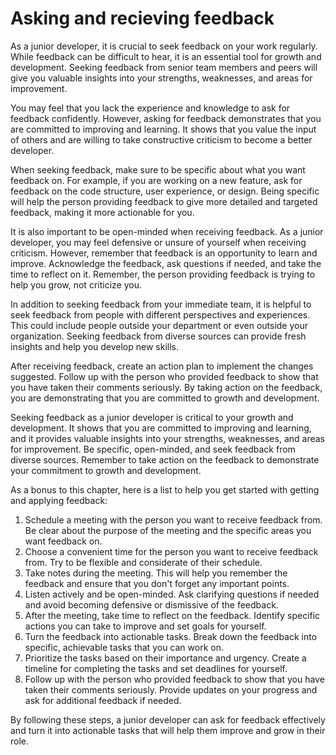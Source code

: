 # Asking and recieving feedback

As a junior developer, it is crucial to seek feedback on your work regularly. While feedback can be difficult to hear, it is an essential tool for growth and development. Seeking feedback from senior team members and peers will give you valuable insights into your strengths, weaknesses, and areas for improvement.

You may feel that you lack the experience and knowledge to ask for feedback confidently. However, asking for feedback demonstrates that you are committed to improving and learning. It shows that you value the input of others and are willing to take constructive criticism to become a better developer.

When seeking feedback, make sure to be specific about what you want feedback on. For example, if you are working on a new feature, ask for feedback on the code structure, user experience, or design. Being specific will help the person providing feedback to give more detailed and targeted feedback, making it more actionable for you.

It is also important to be open-minded when receiving feedback. As a junior developer, you may feel defensive or unsure of yourself when receiving criticism. However, remember that feedback is an opportunity to learn and improve. Acknowledge the feedback, ask questions if needed, and take the time to reflect on it. Remember, the person providing feedback is trying to help you grow, not criticize you.

In addition to seeking feedback from your immediate team, it is helpful to seek feedback from people with different perspectives and experiences. This could include people outside your department or even outside your organization. Seeking feedback from diverse sources can provide fresh insights and help you develop new skills.

After receiving feedback, create an action plan to implement the changes suggested. Follow up with the person who provided feedback to show that you have taken their comments seriously. By taking action on the feedback, you are demonstrating that you are committed to growth and development.

Seeking feedback as a junior developer is critical to your growth and development. It shows that you are committed to improving and learning, and it provides valuable insights into your strengths, weaknesses, and areas for improvement. Be specific, open-minded, and seek feedback from diverse sources. Remember to take action on the feedback to demonstrate your commitment to growth and development.

As a bonus to this chapter, here is a list to help you get started with getting and applying feedback:

1. Schedule a meeting with the person you want to receive feedback from. Be clear about the purpose of the meeting and the specific areas you want feedback on.
2. Choose a convenient time for the person you want to receive feedback from. Try to be flexible and considerate of their schedule.
3. Take notes during the meeting. This will help you remember the feedback and ensure that you don't forget any important points.
4. Listen actively and be open-minded. Ask clarifying questions if needed and avoid becoming defensive or dismissive of the feedback.
5. After the meeting, take time to reflect on the feedback. Identify specific actions you can take to improve and set goals for yourself.
6. Turn the feedback into actionable tasks. Break down the feedback into specific, achievable tasks that you can work on.
7. Prioritize the tasks based on their importance and urgency. Create a timeline for completing the tasks and set deadlines for yourself.
8. Follow up with the person who provided feedback to show that you have taken their comments seriously. Provide updates on your progress and ask for additional feedback if needed.

By following these steps, a junior developer can ask for feedback effectively and turn it into actionable tasks that will help them improve and grow in their role.

